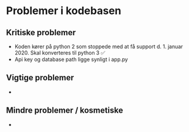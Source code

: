 # Problemer i kodebasen

## Kritiske problemer
- Koden kører på python 2 som stoppede med at få support d. 1. januar 2020. Skal konverteres til python 3 ✅
- Api key og database path ligge synligt i app.py

## Vigtige problemer
- 

## Mindre problemer / kosmetiske 
- 
